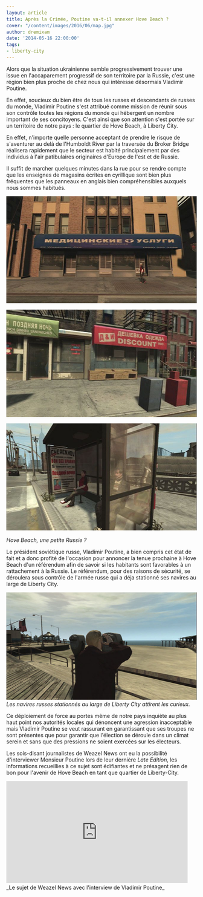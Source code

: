 ```yaml
---
layout: article
title: Après la Crimée, Poutine va-t-il annexer Hove Beach ?
cover: "/content/images/2016/06/map.jpg"
author: dremixam
date: '2014-05-16 22:00:00'
tags:
- liberty-city
---
```


Alors que la situation ukrainienne semble progressivement trouver une issue en l'accaparement progressif de son territoire par la Russie, c'est une région bien plus proche de chez nous qui intéresse désormais Vladimir Poutine.

En effet, soucieux du bien être de tous les russes et descendants de russes du monde, Vladimir Poutine s'est attribué comme mission de réunir sous son contrôle toutes les régions du monde qui hébergent un nombre important de ses concitoyens. C'est ainsi que son attention s'est portée sur un territoire de notre pays : le quartier de Hove Beach, à Liberty City.

En effet, n'importe quelle personne acceptant de prendre le risque de s'aventurer au delà de l'Humboldt River par la traversée du Broker Bridge réalisera rapidement que le secteur est habité principalement par des individus à l'air patibulaires originaires d'Europe de l'est et de Russie.

Il suffit de marcher quelques minutes dans la rue pour se rendre compte que les enseignes de magasins écrites en cyrillique sont bien plus fréquentes que les panneaux en anglais bien compréhensibles auxquels nous sommes habitués.

![](  /content/images/2021/12/medical-service.jpeg)

 ![](  /content/images/2021/12/shop_0.jpeg)

 ![](  /content/images/2021/12/bus-stop.jpeg)

_Hove Beach, une petite Russie ?_

Le président soviétique russe, Vladimir Poutine, a bien compris cet état de fait et a donc profité de l'occasion pour annoncer la tenue prochaine à Hove Beach d'un référendum afin de savoir si les habitants sont favorables à un rattachement à la Russie. Le référendum, pour des raisons de sécurité, se déroulera sous contrôle de l'armée russe qui a déja stationné ses navires au large de Liberty City.

![](  /content/images/2016/06/ships-coming.jpg)
_Les navires russes stationnés au large de Liberty City attirent les curieux._

Ce déploiement de force au portes même de notre pays inquiète au plus haut point nos autorités locales qui dénoncent une agression inacceptable mais Vladimir Poutine se veut rassurant en garantissant que ses troupes ne sont présentes que pour garantir que l'élection se déroule dans un climat serein et sans que des pressions ne soient exercées sur les électeurs.

Les sois-disant journalistes de Weazel News ont eu la possibilité d'interviewer Monsieur Poutine lors de leur dernière _Late Edition_, les informations recueillies à ce sujet sont édifiantes et ne présagent rien de bon pour l'avenir de Hove Beach en tant que quartier de Liberty-City.

<iframe width="480" height="270" src="https://www.youtube.com/embed/VwRwJwRPhig?feature=oembed" frameborder="0" allow="accelerometer; autoplay; encrypted-media; gyroscope; picture-in-picture" allowfullscreen></iframe>
_Le sujet de Weazel News avec l'interview de Vladimir Poutine_



